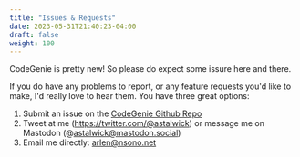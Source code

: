 ```yaml
---
title: "Issues & Requests"
date: 2023-05-31T21:40:23-04:00
draft: false
weight: 100
---
```


CodeGenie is pretty new! So please do expect some issure here and there.

If you do have any problems to report, or any feature requests you'd like to make, I'd really love to hear them. You have three great options:
1. Submit an issue on the [CodeGenie Github Repo](https://github.com/astalwick/codegenie-docs/issues)
2. Tweet at me (https://twitter.com/@astalwick) or message me on Mastodon (@astalwick@mastodon.social)
3. Email me directly: arlen@nsono.net
